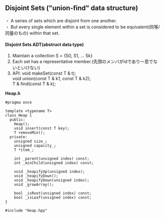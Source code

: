 
## Disjoint Sets ("union-find" data structure)
・ A series of sets which are disjoint from one another.<br>
・ But every single element within a set is considered to be equivalent(同等/同量のもの) within that set.<br>

#### Disjoint Sets ADT(abstruct data type)
1. Maintain a collection S = {S0, S1, ... Sk} <br>
2. Each set has a representative member.(先頭のメンバがidであり一意でないといけない)<br>
3. API: void makeSet(const T & t); <br>
        void union(const T & k1, const T & k2); <br>
        T & find(const T & k); <br>

**Heap.h**<br>
```
#pragma once

template <typename T>
class Heap {
  public:
    Heap();
    void insert(const T key);
    T removeMin();
  private:
    unsigned size_;
    unsigned capacity_;
    T *item_;
    
    int _parent(unsigned index) const;
    int _minChild(unsigned index) const;

    void _heapifyUp(unsigned index);
    void _heapifyDown();
    void _heapifyDown(unsigned index);
    void _growArray();

    bool _isRoot(unsigned index) const;
    bool _isLeaf(unsigned index) const;
}

#include "Heap.hpp"
```
